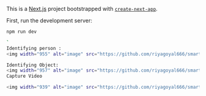 This is a [Next.js](https://nextjs.org/) project bootstrapped with [`create-next-app`](https://github.com/vercel/next.js/tree/canary/packages/create-next-app).



First, run the development server:

```bash
npm run dev

`
Identifying person :
<img width="955" alt="image" src="https://github.com/riyagoyal666/smartsurveilliance/assets/98308048/acf2d2f0-acc5-4380-ae3d-7d048c27eced">

Identifying Object:
<img width="957" alt="image" src="https://github.com/riyagoyal666/smartsurveilliance/assets/98308048/b7f1f0fb-d0b4-4fe9-b490-58bbcc97e449">
Capture Video

<img width="939" alt="image" src="https://github.com/riyagoyal666/smartsurveilliance/assets/98308048/f24efc88-496e-44d2-a877-45338c3e1ee2">




